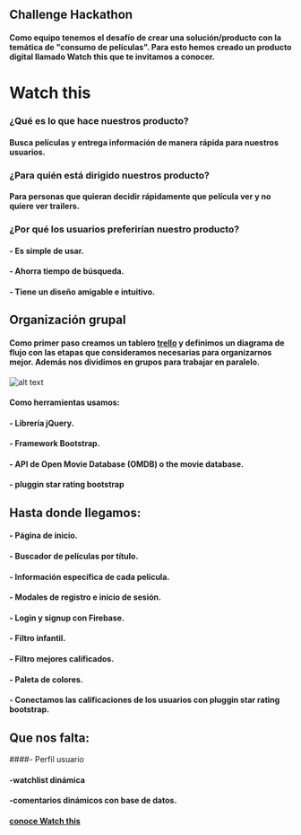 ## Challenge Hackathon

####     Como equipo tenemos el desafío de crear una solución/producto con la temática de "consumo de películas". Para esto hemos creado un producto digital llamado **Watch this** que te invitamos a conocer.

# Watch this

### ¿Qué es lo que hace nuestros producto?
####  Busca películas y entrega información de manera rápida para nuestros usuarios. 

### ¿Para quién está dirigido nuestros producto?
####  Para personas que quieran decidir rápidamente que película ver y no quiere ver trailers.

### ¿Por qué los usuarios preferirían nuestro producto?
####  - Es simple de usar.
####  - Ahorra tiempo de búsqueda.
####  - Tiene un diseño amigable e intuitivo.




## Organización grupal
####  Como primer paso creamos un tablero [trello](https://trello.com/b/wW4UpUpp/planificaci%C3%B3n-hackathon) y definimos un diagrama de flujo con las etapas que consideramos necesarias para organizarnos mejor. Además nos dividimos en grupos para trabajar en paralelo.
![alt text](https://github.com/meliveloz/hackathon/blob/master/assets/img/trello.jpg)
#### Como herramientas usamos:
#### - Librería jQuery.
#### - Framework Bootstrap.
#### - API de Open Movie Database (OMDB) o the movie database.
#### - pluggin star rating bootstrap


## Hasta donde llegamos:
#### - Página de inicio.
#### - Buscador de películas por título.
#### - Información específica de cada película.
#### - Modales de registro e inicio de sesión.
#### - Login y signup con Firebase.
#### - Filtro infantil.
#### - Filtro mejores calificados.
#### - Paleta de colores.
#### - Conectamos las calificaciones de los usuarios con pluggin star rating bootstrap.

## Que nos falta:
####- Perfil usuario
#### -watchlist dinámica
#### -comentarios dinámicos con base de datos.



#### [conoce Watch this](https://meliveloz.github.io/hackathon/index.html)
